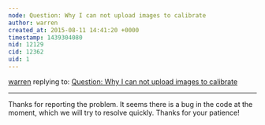 ```yaml
---
node: Question: Why I can not upload images to calibrate
author: warren
created_at: 2015-08-11 14:41:20 +0000
timestamp: 1439304080
nid: 12129
cid: 12362
uid: 1
---
```




[warren](../profile/warren) replying to: [Question: Why I can not upload images to calibrate](../notes/congminhqt/08-10-2015/question-why-i-can-not-upload-images-to-calibrate)

----
Thanks for reporting the problem. It seems there is a bug in the code at the moment, which we will try to resolve quickly. Thanks for your patience!